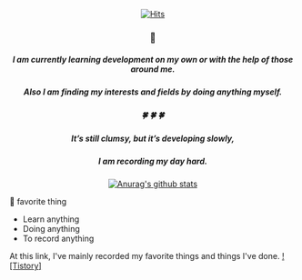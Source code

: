   <div align=center>
	
  [![Hits](https://hits.seeyoufarm.com/api/count/incr/badge.svg?url=https%3A%2F%2Fgithub.com%2Ftmdgml-96&count_bg=%2379C83D&title_bg=%23555555&icon=&icon_color=%23E7E7E7&title=hits&edge_flat=false)](https://hits.seeyoufarm.com)
  
  ### 👋   
  ##### I am currently learning development on my own or with the help of those around me.
  ##### Also I am finding my interests and fields by doing anything myself.
  ##### 🍀 🍀 🍀
  ##### It’s still clumsy, but it’s developing slowly,
  ##### I am recording my day hard.

  [![Anurag's github stats](https://github-readme-stats.vercel.app/api?username=tmdgml-96)](https://github.com/anuraghazra/github-readme-stats)

  </div>

🌱 favorite thing
- Learn anything
- Doing anything
- To record anything


At this link, I've mainly recorded my favorite things and things I've done.
[![Tistory]](https://img.shields.io/static/v1?label=Tistory<LABEL>&message=seunghee<MESSAGE>&color=yellowgreen<COLOR>)
